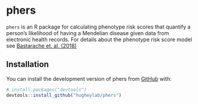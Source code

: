 
<!-- README.md is generated from README.Rmd. Please edit that file -->

# phers

<!-- badges: start -->

<!-- badges: end -->

`phers` is an R package for calculating phenotype risk scores that
quantify a person’s likelihood of having a Mendelian disease given data
from electronic health records. For details about the phenotype risk
score model see [Bastarache et.
al. (2018)](https://pubmed.ncbi.nlm.nih.gov/29590070/)

## Installation

You can install the development version of phers from
[GitHub](https://github.com/) with:

``` r
# install.packages("devtools")
devtools::install_github("hugheylab/phers")
```

